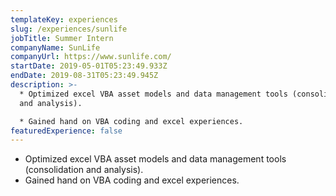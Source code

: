 ```yaml
---
templateKey: experiences
slug: /experiences/sunlife
jobTitle: Summer Intern
companyName: SunLife
companyUrl: https://www.sunlife.com/
startDate: 2019-05-01T05:23:49.933Z
endDate: 2019-08-31T05:23:49.945Z
description: >-
  * Optimized excel VBA asset models and data management tools (consolidation
  and analysis). 

  * Gained hand on VBA coding and excel experiences.
featuredExperience: false
---
```

* Optimized excel VBA asset models and data management tools (consolidation and analysis). 
* Gained hand on VBA coding and excel experiences.